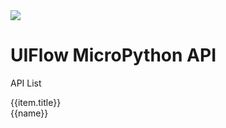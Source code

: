 <div class="uiflow_banner">
    <div>
      <img src="https://m5stack.oss-cn-shenzhen.aliyuncs.com/image/m5-docs_homepage/home_page/mpy_homepage.webp">
    </div>
    <div style="margin-top:30px">
      <h1 class="jumbotron-heading">UIFlow MicroPython API</h1>
      <p class="lead text-muted">API List</p>
    </div>
</div>


<div id='arduino_home_page' v-cloak>
  <el-card class="box-card" v-for="(item,index) in list" :key="index" style="margin-bottom:20px" :id="item.id">
    <div slot="header" class="clearfix">
      <span>{{item.title}}</span>
      <i class="el-icon-s-management" style="float: right;"></i>
    </div>
    <div v-for="(href,name) in item.item" :key="name" class="box-card-item">
      <a :href='href'><el-tag>{{name}}</el-tag></a>
    </div>
  </el-card>
</div>


<script>

const quickstart = {
  'title':"Quick Start/Development environment setup tutorial",
  'item':{
    'BASIC / M5GO / FIRE / FACES':'#/en/arduino/arduino_development',
    'M5StickC':'#/en/arduino/arduino_development',
    'M5Stick':'#/en/arduino/arduino_development',
    'ATOM Lite / Matrix':'#/en/arduino/arduino_development',
    'M5Core2':'#/en/arduino/arduino_core2_development'
  },
  "id":"quickstart"
};

const unit = {
  'title':"Unit I2C Class",
  'item':{
    'Ultrasonic':'#/en/mpy/unit?id=ultrasonic',
    'Heart':'#/en/mpy/unit?id=heart',
    'ENV/ENV II':'#/en/mpy/unit?id=envenv-ii',
    'ADC':'#/en/mpy/unit?id=adc',
    'ACCEL':'#/en/mpy/unit?id=accel',
    'DAC':'#/en/mpy/unit?id=dac',
    'NCIR':'#/en/mpy/unit?id=ncir',
    'Joystick':'#/en/mpy/unit?id=joystick',
    'ToF':'#/en/mpy/unit?id=tof',
    'COLOR':'#/en/mpy/unit?id=color',
    'EXT.IO':'#/en/mpy/unit?id=extio',
    'RFID':'#/en/mpy/unit?id=rfid',
    'EXT.IO':'#/en/mpy/unit?id=extio',
    'CardKB':'#/en/mpy/unit?id=cardkb',
    'Tracker':'#/en/mpy/unit?id=track',
    'Makey':'#/en/mpy/unit?id=makey'
  },
  "id":"unit_api"
};

var arduino_home_page = new Vue({
    el:'#arduino_home_page',
    data() {
      return {
        list: {
            quickstart: quickstart,
            unit: unit
          }
      };
    }
})
</script>